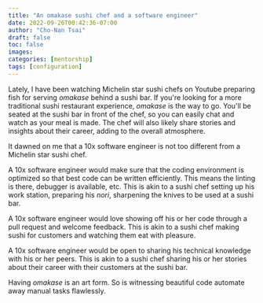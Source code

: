 ```yaml
---
title: "An omakase sushi chef and a software engineer"
date: 2022-09-26T00:42:36-07:00
author: "Cho-Nan Tsai"
draft: false
toc: false
images:
categories: [mentorship]
tags: [configuration]
---
```


Lately, I have been watching Michelin star sushi chefs on Youtube preparing fish for serving _omakase_ behind a sushi bar. If you're looking for a more traditional sushi restaurant experience, _omakase_ is the way to go. You'll be seated at the sushi bar in front of the chef, so you can easily chat and watch as your meal is made. The chef will also likely share stories and insights about their career, adding to the overall atmosphere.

It dawned on me that a 10x software engineer is not too different from a Michelin star sushi chef.

A 10x software engineer would make sure that the coding environment is optimized so that best code can be written efficiently. This means the linting is there, debugger is available, etc. This is akin to a sushi chef setting up his work station, preparing his _nori_, sharpening the knives to be used at a sushi bar.

A 10x software engineer would love showing off his or her code through a pull request and welcome feedback. This is akin to a sushi chef making sushi for customers and watching them eat with pleasure.

A 10x software engineer would be open to sharing his technical knowledge with his or her peers. This is akin to a sushi chef sharing his or her stories about their career with their customers at the sushi bar.

Having _omakase_ is an art form. So is witnessing beautiful code automate away manual tasks flawlessly.
